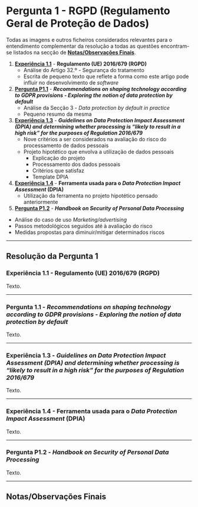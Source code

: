 # Pergunta 1 - RGPD (Regulamento Geral de Proteção de Dados)

Todas as imagens e outros ficheiros considerados relevantes para o entendimento complementar da resolução a todas as questões encontram-se listados na secção de [**Notas/Observações Finais**](#notasobservações-finais).

1. [**Experiência 1.1**](#) - **Regulamento (UE) 2016/679 (RGPD)**
    - Análise do Artigo 32.º - Segurança do tratamento
    - Escrita de pequeno texto que reflete a forma como este artigo pode influir no desenvolvimento de *software*
2. [**Pergunta P1.1**](#) - ***Recommendations on shaping technology according to GDPR provisions - Exploring the notion of data protection by default***
	- Análise da Secção 3 - *Data protection by default in practice*
	- Pequeno resumo da mesma
3. [**Experiência 1.3**](#) - ***Guidelines on Data Protection Impact Assessment (DPIA) and determining whether processing is “likely to result in a high risk” for the purposes of Regulation 2016/679***
	- Nove critérios a ser considerados na avaliação do risco do processamento de dados pessoais
	- Projeto hipotético que envolva a utilização de dados pessoais
	  - Explicação do projeto
	  - Processamento dos dados pessoais
	  - Critérios que satisfaz
	  - Template DPIA
4. [**Experiência 1.4**](#) - **Ferramenta usada para o *Data Protection Impact Assessment* (DPIA)**
	- Utilização da ferramenta no projeto hipotético pensado anteriormente
5. [**Pergunta P1.2**](#) - ***Handbook on Security of Personal Data Processing***
  - Análise do caso de uso *Marketing/advertising*
  - Passos metodológicos seguidos até à avaliação do risco
  - Medidas propostas para diminuir/mitigar determinados riscos

---

## Resolução da Pergunta 1

### Experiência 1.1 - Regulamento (UE) 2016/679 (RGPD)

Texto.

---

### Pergunta 1.1 - *Recommendations on shaping technology according to GDPR provisions - Exploring the notion of data protection by default*

Texto.

---

### Experiência 1.3 - *Guidelines on Data Protection Impact Assessment (DPIA) and determining whether processing is “likely to result in a high risk” for the purposes of Regulation 2016/679*

Texto.

---

### Experiência 1.4 - Ferramenta usada para o *Data Protection Impact Assessment* (DPIA)

Texto.

--- 

### Pergunta P1.2 - *Handbook on Security of Personal Data Processing*

Texto.

---

## Notas/Observações Finais